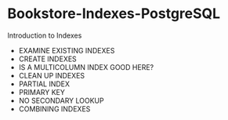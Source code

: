 # Bookstore-Indexes-PostgreSQL
Introduction to Indexes
- EXAMINE EXISTING INDEXES
- CREATE INDEXES
- IS A MULTICOLUMN INDEX GOOD HERE?
- CLEAN UP INDEXES
- PARTIAL INDEX
- PRIMARY KEY
- NO SECONDARY LOOKUP
- COMBINING INDEXES
